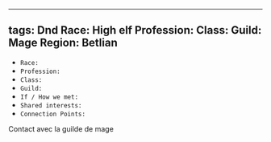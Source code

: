 
---
tags: Dnd
Race: High elf
Profession:
Class:
Guild: Mage
Region: Betlian
---

- `Race:` 
- `Profession:`
- `Class:`
- `Guild:`
- `If / How we met:`
- `Shared interests:`
- `Connection Points:`

Contact avec la guilde de mage
